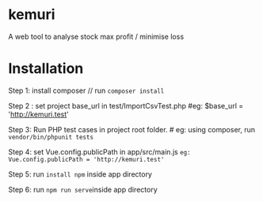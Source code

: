 # kemuri
A web tool to analyse stock max profit / minimise loss

# Installation

Step 1:
install composer // run `composer install`


Step 2 : 
set project base_url in test/ImportCsvTest.php      #eg: $base_url = 'http://kemuri.test'


Step 3:
Run PHP test cases in project root folder.          # eg: using composer, run `vendor/bin/phpunit tests`


Step 4:
set Vue.config.publicPath in app/src/main.js `eg: Vue.config.publicPath = 'http://kemuri.test'`


Step 5:
run `install npm` inside app directory


Step 6:
run `npm run serve`inside app directory
